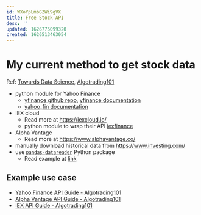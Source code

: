 ```yaml
---
id: WXoYpLmbGZWi9gVX
title: Free Stock API
desc: ''
updated: 1626775099320
created: 1626513463054
---
```


# My current method to get stock data

Ref: [Towards Data Science](https://towardsdatascience.com/best-5-free-stock-market-apis-in-2019-ad91dddec984), [Algotrading101](https://algotrading101.com/learn/yfinance-guide/)

- python module for Yahoo Finance
    - [yfinance github repo](https://github.com/ranaroussi/yfinance), [yfinance documentation](https://pypi.org/project/yfinance/)
    - [yahoo_fin documentation](http://theautomatic.net/yahoo_fin-documentation/)
- IEX cloud
    - Read more at <https://iexcloud.io/>
    - python module to wrap their API [iexfinance](https://addisonlynch.github.io/iexfinance/stable/)
- Alpha Vantage
    - Read more at <https://www.alphavantage.co/>
- manually download historical data from <https://www.investing.com/>
- use [`pandas-datareader`](https://pydata.github.io/pandas-datareader/) Python package
    - Read example at [link](https://thecleverprogrammer.com/2021/03/22/pandas-datareader-using-python-tutorial/)

## Example use case

- [Yahoo Finance API Guide - Algotrading101](https://algotrading101.com/learn/yahoo-finance-api-guide/)
- [Alpha Vantage API Guide - Algotrading101](https://algotrading101.com/learn/alpha-vantage-guide/)
- [IEX API Guide - Algotrading101](https://algotrading101.com/learn/iex-api-guide/)

